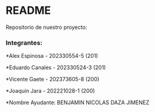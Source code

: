 # README
Repositorio de nuestro proyecto:

### Integrantes:

*Alex Espinosa - 202330554-5   (201)

*Eduardo Canales - 202330524-3   (201)

*Vicente Gaete - 202373605-8   (200)

*Joaquin Jara - 202221028-1   (200)


*Nombre Ayudante: BENJAMIN NICOLAS DAZA JIMENEZ
